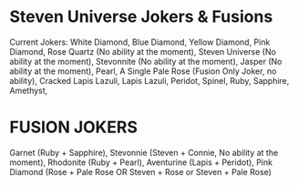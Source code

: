 # Steven Universe Jokers & Fusions
Current Jokers:
White Diamond,
Blue Diamond,
Yellow Diamond,
Pink Diamond,
Rose Quartz (No ability at the moment),
Steven Universe (No ability at the moment),
Stevonnite (No ability at the moment),
Jasper (No ability at the moment),
Pearl,
A Single Pale Rose (Fusion Only Joker, no ability),
Cracked Lapis Lazuli,
Lapis Lazuli,
Peridot,
Spinel,
Ruby,
Sapphire,
Amethyst,

# FUSION JOKERS
Garnet (Ruby + Sapphire),
Stevonnie (Steven + Connie, No ability at the moment),
Rhodonite (Ruby + Pearl),
Aventurine (Lapis + Peridot),
Pink Diamond (Rose + Pale Rose OR Steven + Rose or Steven + Pale Rose)

